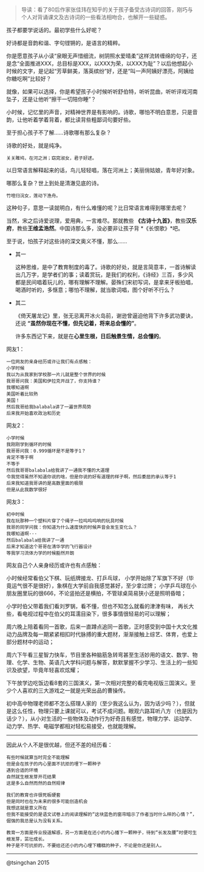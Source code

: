 

> 导读：看了80后作家张佳玮在知乎的关于孩子备受古诗词的回答，刚巧与个人对背诵课文及古诗词的一些看法相吻合，也解开一些疑惑。

孩子都要学说话的。最初学些什么好呢？

好诗都是音韵和谐、字句铿锵的，是语言的精粹。

你是愿意孩子从小读“泉眼无声惜细流，树阴照水爱晴柔”这样流转缠绵的句子，还是念“全面推进XXX，总目标是XXX，以XXX为荣，以XXX为耻”？以后他想起小时候的文字，是记起“芳草鲜美，落英缤纷”好，还是“叫一声阿姨好漂亮，阿姨给你糖吃啊”比较好？

就像，如果可以选择，你是希望孩子小时候听听舒伯特，听听昆曲，听听评戏河南坠子，还是让他听“擦干一切陪你睡”？

小时候，记忆里的声音，对精神世界是有影响的。诗歌，哪怕不明白意思，只是音韵，让他听着学着背着，都比读背些粗鄙词句要好些。


至于担心孩子不了解……诗歌哪有那么复杂？

诗歌的好处，就是纯净。

    关关雎鸠，在河之洲；窈窕淑女，君子好逑。

以日常语言解释起来的话，鸟儿轻轻唱，落在河洲上；美丽俏姑娘，青年好对象。

哪那么复杂？世上到处是清澈见底的诗。

    竹喧归浣女，莲动下渔舟。

这种句子，意思一读就明白，有什么难懂的呢？比日常语言难得到哪里去呢？

当然，宋之后诗爱说理，爱用典，一言难尽。那就教些 **《古诗十九首》**，教些**汉乐府**，教些**王维孟浩然**。中国诗那么多，没必要非让孩子背 *《长恨歌》*吧。

至于说，怕孩子对这些诗的深文奥义不懂，那么……

- 其一

    这种思维，是中了教育制度的毒了。诗歌的好处，就是言简意丰，一首诗解读出几万字，是学者们的事；读着赏玩，是我们的权利，《诗经》三百，多少风都是民间唱着玩儿的，哪有理解不理解。晏殊们宋初写词，是拿来牙板拍唱，喝酒时听的，多惬意；哪怕不理解，就当歌词唱，图个好听不行么？

- 其二

    《倚天屠龙记》里，张无忌离开冰火岛前，谢逊曾逼迫他背下许多武功要诀，还说 **“虽然你现在不懂，但先记着，将来总会懂的”**。

    许多东西记下来，就是在**心里生根，日后触景生情，总会懂的**。

网友1：

    一位网友的亲身经历或许让我们有点感触：
    小学时候
    我以为从我家到学校那一片儿就是整个世界的时候
    我哥哥问我：美国和伊拉克开战了，你支持谁？
    我哪知道啊
    美国听着比较熟
    美国！
    然后我哥给我balabala讲了一遍世界局势
    后来我开始喜欢政治和历史

网友2：

    小学时候
    我刚刚学到循环的时候
    我哥哥问我：0.999循环是不是等于1？
    肯定不等于啊
    不等于
    然后我哥哥balabala给我讲了一通我不懂的大道理
    令我觉得虽然不知道你说的啥，但是你说的好有道理的样子啊，然后委屈的承认等于1
    后来我知道我哥讲的是高数里面的极限
    但是从此我数学很好

网友3：

    初中时候
    我在玩那种一个塑料片穿了个绳子一拉呜呜呜响的玩具时候
    我哥的同学问我：你知道为什么速度快的时候声音会发生变化么？
    我哪知道啊···
    然后balabala给我讲了一通
    后来才知道这个哥哥在清华学的飞行器设计
    等我学习流体力学的时候豁然开朗

网友自己个人亲身经历或许也有点感触：

小时候经常看伯父下棋、玩纸牌接龙、打乒乓球，
小学开始除了军旗下不好（毕竟运气很不是很好），象棋在大学前自我感觉甚好，至少拿过牌；
小学乒乓球在小朋友圈里玩的很666，不论竖拍还是横拍，不管球桌简易狭小还是照明昏暗；

小学时伯父带着我们看刘罗锅，看不懂，但也不知怎么就看的津津有味，
再长大些，看电视过程中在伯父的耳濡目染下，很多事情很轻易的可以理解；

周六晚上陪着看同一首歌，后来一直蹲点追同一首歌，正时感受到中国十大文化推动力品牌及每一期紧紧相扣时代脉搏的重大题材，渐渐接触上综艺、体育，也爱上部分题材中的运动；

周六下午看三星智力快车，节目里各种脑筋急转弯甚至生活妙用的语文、数学、物理、化学、生物、英语几大学科问题与解答，默默掌握不少学习、生活上的一些知识及欲望，毕竟年轻喜欢炫耀；

下午放学边吃饭边看8套的三国演义，第一次相对完整的看完电视版三国演义。至少个人喜欢的三大游戏之一就是光荣出品的曹操传。

初中高中物理老师都不怎么搭理人家的（至少我这么认为，因为话少吗？），但就是这么任性，物理只要上课就可以，考试不成问题。眼观六路耳听八方（也是因为话少？），从小对生活的一些物体及动作行为好奇且有感觉，物理力学、运动学、动力学、热学、电磁学都相对轻松易接受，也就能理解。

----

因此从个人不是很优越，但还不差的经历看：

    有些时候就算当时完全不能理解
    但是会在孩子的内心里面不抗拒的埋下一颗种子
    遇到合适的环境
    自然就生根发芽开花结果
    这是多么自然而然的自然规律

    我们的教育也许很死板硬套
    但是同时也在为未来的很多可能创造机会
    我想这就是意义所在
    但我不能接受的是语文试卷上的阅读理解的“这块蓝色的窗帘暗示了作者当时什么样的心情？”，倔强的我总是认为没有关系。

    教育一方面是传业授道解惑，另一方面是在还小的内心播下一颗种子，待到“长发及腰”时便可生根发芽，茁壮成长。
    种子是不可抗拒的，不要给还还小的内心埋下糟糕的种子，不论是你还是别人。

----
@tsingchan 2015